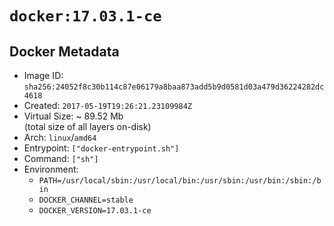 # `docker:17.03.1-ce`

## Docker Metadata

- Image ID: `sha256:24052f8c30b114c87e06179a8baa873add5b9d0581d03a479d36224282dc4618`
- Created: `2017-05-19T19:26:21.23109984Z`
- Virtual Size: ~ 89.52 Mb  
  (total size of all layers on-disk)
- Arch: `linux`/`amd64`
- Entrypoint: `["docker-entrypoint.sh"]`
- Command: `["sh"]`
- Environment:
  - `PATH=/usr/local/sbin:/usr/local/bin:/usr/sbin:/usr/bin:/sbin:/bin`
  - `DOCKER_CHANNEL=stable`
  - `DOCKER_VERSION=17.03.1-ce`
